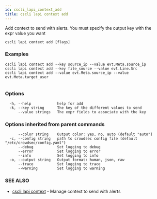 ```yaml
---
id: cscli_lapi_context_add
title: cscli lapi context add
---
```

Add context to send with alerts. You must specify the output key with the expr value you want

```
cscli lapi context add [flags]
```

### Examples

```
cscli lapi context add --key source_ip --value evt.Meta.source_ip
cscli lapi context add --key file_source --value evt.Line.Src
cscli lapi context add --value evt.Meta.source_ip --value evt.Meta.target_user 
		
```

### Options

```
  -h, --help            help for add
  -k, --key string      The key of the different values to send
      --value strings   The expr fields to associate with the key
```

### Options inherited from parent commands

```
      --color string    Output color: yes, no, auto (default "auto")
  -c, --config string   path to crowdsec config file (default "/etc/crowdsec/config.yaml")
      --debug           Set logging to debug
      --error           Set logging to error
      --info            Set logging to info
  -o, --output string   Output format: human, json, raw
      --trace           Set logging to trace
      --warning         Set logging to warning
```

### SEE ALSO

* [cscli lapi context](/cscli/cscli_lapi_context.md)	 - Manage context to send with alerts

